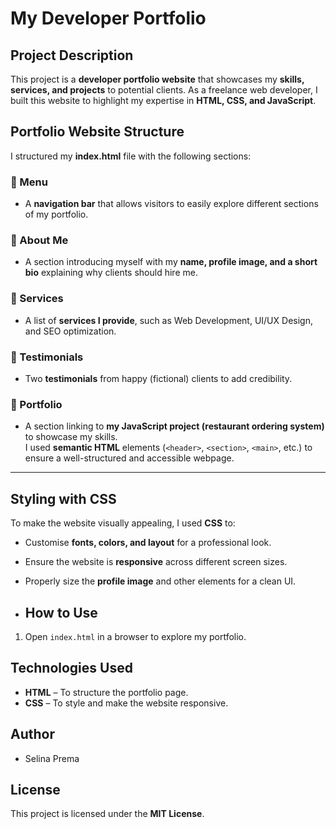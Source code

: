 # My Developer Portfolio 

## Project Description  
This project is a **developer portfolio website** that showcases my **skills, services, and projects** to potential clients. As a freelance web developer, I built this website to highlight my expertise in **HTML, CSS, and JavaScript**.  

## Portfolio Website Structure  
I structured my **index.html** file with the following sections:  

### 🔹 Menu  
- A **navigation bar** that allows visitors to easily explore different sections of my portfolio.  

### 🔹 About Me  
- A section introducing myself with my **name, profile image, and a short bio** explaining why clients should hire me.  

### 🔹 Services  
- A list of **services I provide**, such as Web Development, UI/UX Design, and SEO optimization.  

### 🔹 Testimonials  
- Two **testimonials** from happy (fictional) clients to add credibility.  

### 🔹 Portfolio  
- A section linking to **my JavaScript project (restaurant ordering system)** to showcase my skills.  
 I used **semantic HTML** elements (`<header>`, `<section>`, `<main>`, etc.) to ensure a well-structured and accessible webpage.  

---

## Styling with CSS  
To make the website visually appealing, I used **CSS** to:  
- Customise **fonts, colors, and layout** for a professional look.  
- Ensure the website is **responsive** across different screen sizes.  
- Properly size the **profile image** and other elements for a clean UI.

- ## How to Use 
1. Open `index.html` in a browser to explore my portfolio.

## Technologies Used 
- **HTML** – To structure the portfolio page.  
- **CSS** – To style and make the website responsive.  

## Author  
- Selina Prema  

## License  
This project is licensed under the **MIT License**.  

